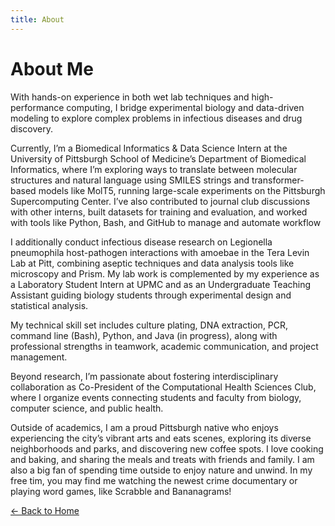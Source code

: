 ```yaml
---
title: About
---
```


# About Me
With hands-on experience in both wet lab techniques and high-performance computing, I bridge experimental biology and data-driven modeling to explore complex problems in infectious diseases and drug discovery.

Currently, I’m a Biomedical Informatics & Data Science Intern at the University of Pittsburgh School of Medicine’s Department of Biomedical Informatics, where I’m exploring ways to translate between molecular structures and natural language using SMILES strings and transformer-based models like MolT5, running large-scale experiments on the Pittsburgh Supercomputing Center. I’ve also contributed to journal club discussions with other interns, built datasets for training and evaluation, and worked with tools like Python, Bash, and GitHub to manage and automate workflow

I additionally conduct infectious disease research on Legionella pneumophila host-pathogen interactions with amoebae in the Tera Levin Lab at Pitt, combining aseptic techniques and data analysis tools like microscopy and Prism. My lab work is complemented by my experience as a Laboratory Student Intern at UPMC and as an Undergraduate Teaching Assistant guiding biology students through experimental design and statistical analysis.

My technical skill set includes culture plating, DNA extraction, PCR, command line (Bash), Python, and Java (in progress), along with professional strengths in teamwork, academic communication, and project management.

Beyond research, I’m passionate about fostering interdisciplinary collaboration as Co-President of the Computational Health Sciences Club, where I organize events connecting students and faculty from biology, computer science, and public health.

Outside of academics, I am a proud Pittsburgh native who enjoys experiencing the city’s vibrant arts and eats scenes, exploring its diverse neighborhoods and parks, and discovering new coffee spots. I love cooking and baking, and sharing the meals and treats with friends and family. I am also a big fan of spending time outside to enjoy nature and unwind. In my free tim, you may find me watching the newest crime documentary or playing word games, like Scrabble and Bananagrams!

[← Back to Home](index.md)
